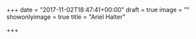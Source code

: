 +++
date = "2017-11-02T18:47:41+00:00"
draft = true
image = ""
showonlyimage = true
title = "Ariel Halter"

+++
